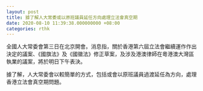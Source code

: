 ```yaml
---
layout: post
title: 據了解人大常委或以原班議員延任方向處理立法會真空期
date: 2020-08-10 11:39:38.000000000 +08:00
categories: rthk
---
```


全國人大常委會第三日在北京開會。消息指，關於香港第六屆立法會繼續運作作出決定的議案、《國旗法》及《國徽法》修正草案，及涉及港澳律師在粵港澳大灣區執業的議案，將於明日下午表決。

據了解，人大常委會以較簡單的方式，包括或會以原班議員過渡延任為方向，處理香港立法會真空期問題。
